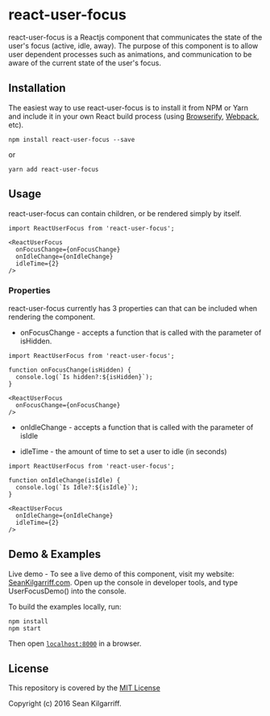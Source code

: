 # react-user-focus

react-user-focus is a Reactjs component that communicates the state of the user's focus (active, idle, away). The purpose of this component is to allow user dependent processes such as animations, and communication to be aware of the current state of the user's focus.


## Installation

The easiest way to use react-user-focus is to install it from NPM or Yarn and include it in your own React build process (using [Browserify](http://browserify.org), [Webpack](http://webpack.github.io/), etc).

```
npm install react-user-focus --save
```

or

```
yarn add react-user-focus
```


## Usage

react-user-focus can contain children, or be rendered simply by itself.

```
import ReactUserFocus from 'react-user-focus';

<ReactUserFocus
  onFocusChange={onFocusChange}
  onIdleChange={onIdleChange}
  idleTime={2}
/>
```

### Properties

react-user-focus currently has 3 properties can that can be included when rendering the component.

+ onFocusChange - accepts a function that is called with the parameter of isHidden.

```
import ReactUserFocus from 'react-user-focus';

function onFocusChange(isHidden) {
  console.log(`Is hidden?:${isHidden}`);
}

<ReactUserFocus
  onFocusChange={onFocusChange}
/>
```

+ onIdleChange - accepts a function that is called with the parameter of isIdle

+ idleTime - the amount of time to set a user to idle (in seconds)

```
import ReactUserFocus from 'react-user-focus';

function onIdleChange(isIdle) {
  console.log(`Is Idle?:${isIdle}`);
}

<ReactUserFocus
  onIdleChange={onIdleChange}
  idleTime={2}
/>
```




## Demo & Examples

Live demo - To see a live demo of this component, visit my website: [SeanKilgarriff.com](https://seankilgarriff.com). Open up the console in developer tools, and type UserFocusDemo() into the console.

To build the examples locally, run:

```
npm install
npm start
```

Then open [`localhost:8000`](http://localhost:8000) in a browser.


## License

This repository is covered by the [MIT License](/LICENSE)

Copyright (c) 2016 Sean Kilgarriff.
